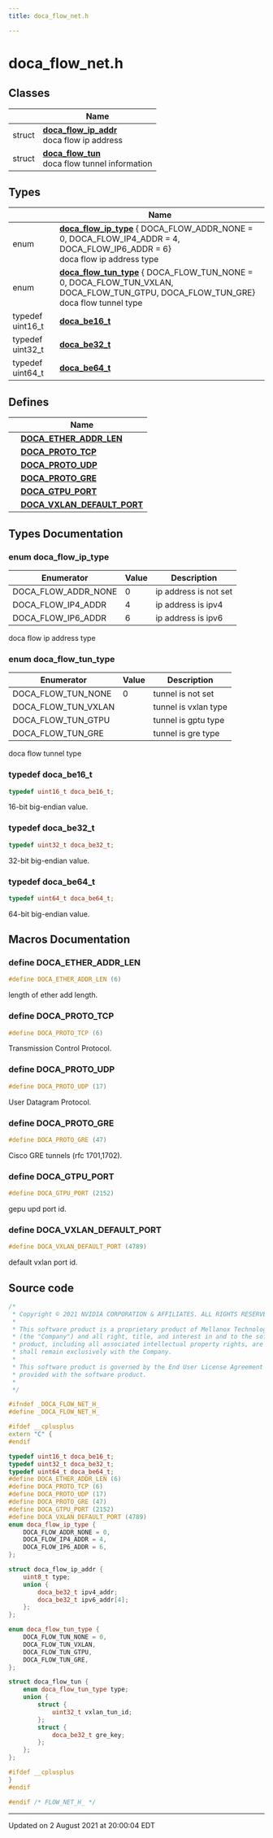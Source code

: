 ```yaml
---
title: doca_flow_net.h

---
```


# doca_flow_net.h



## Classes

|                | Name           |
| -------------- | -------------- |
| struct | **[doca_flow_ip_addr](localhost:1313/networking-ethernet-software/doca/classes/structdoca__flow__ip__addr/)** <br>doca flow ip address  |
| struct | **[doca_flow_tun](localhost:1313/networking-ethernet-software/doca/classes/structdoca__flow__tun/)** <br>doca flow tunnel information  |

## Types

|                | Name           |
| -------------- | -------------- |
| enum| **[doca_flow_ip_type](localhost:1313/networking-ethernet-software/doca/modules/group___f_l_o_w___n_e_t/#enum-doca_flow_ip_type)** { DOCA_FLOW_ADDR_NONE = 0, DOCA_FLOW_IP4_ADDR = 4, DOCA_FLOW_IP6_ADDR = 6}<br>doca flow ip address type  |
| enum| **[doca_flow_tun_type](localhost:1313/networking-ethernet-software/doca/modules/group___f_l_o_w___n_e_t/#enum-doca_flow_tun_type)** { DOCA_FLOW_TUN_NONE = 0, DOCA_FLOW_TUN_VXLAN, DOCA_FLOW_TUN_GTPU, DOCA_FLOW_TUN_GRE}<br>doca flow tunnel type  |
| typedef uint16_t | **[doca_be16_t](localhost:1313/networking-ethernet-software/doca/modules/group___f_l_o_w___n_e_t/#typedef-doca_be16_t)**  |
| typedef uint32_t | **[doca_be32_t](localhost:1313/networking-ethernet-software/doca/modules/group___f_l_o_w___n_e_t/#typedef-doca_be32_t)**  |
| typedef uint64_t | **[doca_be64_t](localhost:1313/networking-ethernet-software/doca/modules/group___f_l_o_w___n_e_t/#typedef-doca_be64_t)**  |

## Defines

|                | Name           |
| -------------- | -------------- |
|  | **[DOCA_ETHER_ADDR_LEN](localhost:1313/networking-ethernet-software/doca/modules/group___f_l_o_w___n_e_t/#define-doca_ether_addr_len)**  |
|  | **[DOCA_PROTO_TCP](localhost:1313/networking-ethernet-software/doca/modules/group___f_l_o_w___n_e_t/#define-doca_proto_tcp)**  |
|  | **[DOCA_PROTO_UDP](localhost:1313/networking-ethernet-software/doca/modules/group___f_l_o_w___n_e_t/#define-doca_proto_udp)**  |
|  | **[DOCA_PROTO_GRE](localhost:1313/networking-ethernet-software/doca/modules/group___f_l_o_w___n_e_t/#define-doca_proto_gre)**  |
|  | **[DOCA_GTPU_PORT](localhost:1313/networking-ethernet-software/doca/modules/group___f_l_o_w___n_e_t/#define-doca_gtpu_port)**  |
|  | **[DOCA_VXLAN_DEFAULT_PORT](localhost:1313/networking-ethernet-software/doca/modules/group___f_l_o_w___n_e_t/#define-doca_vxlan_default_port)**  |

## Types Documentation

### enum doca_flow_ip_type

| Enumerator | Value | Description |
| ---------- | ----- | ----------- |
| DOCA_FLOW_ADDR_NONE | 0|  ip address is not set  |
| DOCA_FLOW_IP4_ADDR | 4|  ip address is ipv4  |
| DOCA_FLOW_IP6_ADDR | 6|  ip address is ipv6  |



doca flow ip address type 

### enum doca_flow_tun_type

| Enumerator | Value | Description |
| ---------- | ----- | ----------- |
| DOCA_FLOW_TUN_NONE | 0|  tunnel is not set  |
| DOCA_FLOW_TUN_VXLAN | |  tunnel is vxlan type  |
| DOCA_FLOW_TUN_GTPU | |  tunnel is gptu type  |
| DOCA_FLOW_TUN_GRE | |  tunnel is gre type  |



doca flow tunnel type 

### typedef doca_be16_t

```cpp
typedef uint16_t doca_be16_t;
```


16-bit big-endian value. 


### typedef doca_be32_t

```cpp
typedef uint32_t doca_be32_t;
```


32-bit big-endian value. 


### typedef doca_be64_t

```cpp
typedef uint64_t doca_be64_t;
```


64-bit big-endian value. 





## Macros Documentation

### define DOCA_ETHER_ADDR_LEN

```cpp
#define DOCA_ETHER_ADDR_LEN (6)
```


length of ether add length. 


### define DOCA_PROTO_TCP

```cpp
#define DOCA_PROTO_TCP (6)
```


Transmission Control Protocol. 


### define DOCA_PROTO_UDP

```cpp
#define DOCA_PROTO_UDP (17)
```


User Datagram Protocol. 


### define DOCA_PROTO_GRE

```cpp
#define DOCA_PROTO_GRE (47)
```


Cisco GRE tunnels (rfc 1701,1702). 


### define DOCA_GTPU_PORT

```cpp
#define DOCA_GTPU_PORT (2152)
```


gepu upd port id. 


### define DOCA_VXLAN_DEFAULT_PORT

```cpp
#define DOCA_VXLAN_DEFAULT_PORT (4789)
```


default vxlan port id. 


## Source code

```cpp
/*
 * Copyright © 2021 NVIDIA CORPORATION & AFFILIATES. ALL RIGHTS RESERVED.
 *
 * This software product is a proprietary product of Mellanox Technologies Ltd.
 * (the "Company") and all right, title, and interest in and to the software
 * product, including all associated intellectual property rights, are and
 * shall remain exclusively with the Company.
 *
 * This software product is governed by the End User License Agreement
 * provided with the software product.
 *
 */

#ifndef _DOCA_FLOW_NET_H_
#define _DOCA_FLOW_NET_H_

#ifdef __cplusplus
extern "C" {
#endif

typedef uint16_t doca_be16_t; 
typedef uint32_t doca_be32_t; 
typedef uint64_t doca_be64_t; 
#define DOCA_ETHER_ADDR_LEN (6) 
#define DOCA_PROTO_TCP (6) 
#define DOCA_PROTO_UDP (17) 
#define DOCA_PROTO_GRE (47) 
#define DOCA_GTPU_PORT (2152) 
#define DOCA_VXLAN_DEFAULT_PORT (4789) 
enum doca_flow_ip_type {
    DOCA_FLOW_ADDR_NONE = 0,
    DOCA_FLOW_IP4_ADDR = 4,
    DOCA_FLOW_IP6_ADDR = 6,
};

struct doca_flow_ip_addr {
    uint8_t type;
    union {
        doca_be32_t ipv4_addr;
        doca_be32_t ipv6_addr[4];
    };
};

enum doca_flow_tun_type {
    DOCA_FLOW_TUN_NONE = 0,
    DOCA_FLOW_TUN_VXLAN,
    DOCA_FLOW_TUN_GTPU,
    DOCA_FLOW_TUN_GRE,
};

struct doca_flow_tun {
    enum doca_flow_tun_type type;
    union {
        struct {
            uint32_t vxlan_tun_id;
        };
        struct {
            doca_be32_t gre_key;
        };
    };
};

#ifdef __cplusplus
}
#endif

#endif /* FLOW_NET_H_ */
```


-------------------------------

Updated on  2 August 2021 at 20:00:04 EDT
